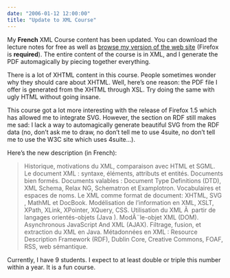 ```yaml
---
date: "2006-01-12 12:00:00"
title: "Update to XML Course"
---
```




My __French__ XML Course content has been updated. You can download the lecture notes for free as well as [browse my version of the web site](https://lemire.me/tmpxml//) (Firefox is __required__). The entire content of the course is in XML, and I generate the PDF automagically by piecing together everything. 

There is a lot of XHTML content in this course. People sometimes wonder why they should care about XHTML. Well, here&rsquo;s one reason: the PDF file I offer is generated from the XHTML through XSL. Try doing the same with ugly HTML without going insane.

This course got a lot more interesting with the release of Firefox 1.5 which has allowed me to integrate SVG. However, the section on RDF still makes me sad: I lack a way to automagically generate beautiful SVG from the RDF data (no, don&rsquo;t ask me to draw, no don&rsquo;t tell me to use 4suite, no don&rsquo;t tell me to use the W3C site which uses 4suite&hellip;).

 Here&rsquo;s the new description (in French):

> Historique, motivations du XML, comparaison avec HTML et SGML. Le document XML : syntaxe, éléments, attributs et entités. Documents bien formés. Documents valables : Document Type Definitions (DTD), XML Schema, Relax NG, Schematron et Examplotron. Vocabulaires et espaces de noms. Le XML comme format de document: XHTML, SVG , MathML et DocBook. Modélisation de l&rsquo;information en XML, XSLT, XPath, XLink, XPointer, XQuery, CSS. Utilisation du XML Ã  partir de langages orientés-objets (Java ). ModÃ¨le-objet XML (DOM). Asynchronous JavaScript And XML (AJAX). Filtrage, fusion, et extraction du XML en Java. Métadonnées en XML : Resource Description Framework (RDF), Dublin Core, Creative Commons, FOAF, RSS, web sémantique.


Currently, I have 9 students. I expect to at least double or triple this number within a year. It is a fun course.

